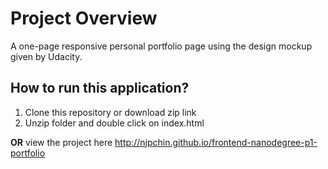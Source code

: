 # Project Overview

A one-page responsive personal portfolio page using the design mockup given by Udacity.

## How to run this application?
1. Clone this repository or download zip link
2. Unzip folder and double click on index.html

**OR** view the project here http://njpchin.github.io/frontend-nanodegree-p1-portfolio

